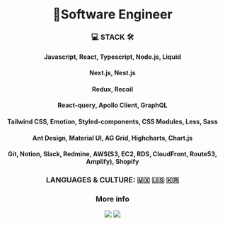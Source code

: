 <h1 align="center">Software Engineer</h1>

<h3 align="center">💻 STACK 🛠</h3>

<h4 align="center">Javascript, React, Typescript, Node.js, Liquid</h4>
<h4 align="center">Next.js, Nest.js</h4>
<h4 align="center">Redux, Recoil</h4>
<h4 align="center">React-query, Apollo Client, GraphQL</h4>
<h4 align="center">Tailwind CSS, Emotion, Styled-components, CSS Modules, Less, Sass</h4>
<h4 align="center">Ant Design, Material UI, AG Grid, Highcharts, Chart.js</h4>
<h4 align="center">Git, Notion, Slack, Redmine, AWS(S3, EC2, RDS, CloudFront, Route53, Amplify), Shopify</h4>

<h3 align="center"> LANGUAGES & CULTURE: 🇲🇽 🇺🇸 🇰🇷</h2>

<h3 align="center">More info</h2>
<p align="center">
  <img src="https://img.shields.io/badge/-Korean%20Tech%20Blog-11B48A?style=for-the-badge&logo=vimeo&logoColor=white&link=https://velog.io/@jha0402">
<!--   <img src="https://img.shields.io/badge/-Instagram-E4405F?style=for-the-badge&logo=instagram&logoColor=white&link=https://www.instagram.com/zenoanjh/"> -->
  <img src="https://img.shields.io/badge/-Gmail-EA4335?style=for-the-badge&logo=gmail&logoColor=white&link=jha0402@gmail.com">
</p>
